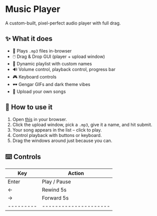 # Music Player

A custom-built, pixel-perfect audio player with full drag. 

## ✨ What it does

- 🎵 Plays `.mp3` files in-browser
- 🖱️ Drag & Drop GUI (player + upload window)
- 🧠 Dynamic playlist with custom names
- 🔊 Volume control, playback control, progress bar
- 🎮 Keyboard controls
- 🕶️ Gengar GIFs and dark theme vibes
- 📂 Upload your own songs

## 🚀 How to use it

1. Open [this](https://httpzeni.github.io/Music/) in your browser.
2. Click the upload window, pick a `.mp3`, give it a name, and hit submit.
3. Your song appears in the list – click to play.
4. Control playback with buttons or keyboard.
5. Drag the windows around just because you can.

## ⌨️ Controls

| Key     | Action            |
|--------|--------------------|
| Enter  | Play / Pause       |
| ←      | Rewind 5s          |
| →      | Forward 5s         |
---------|---------------------
